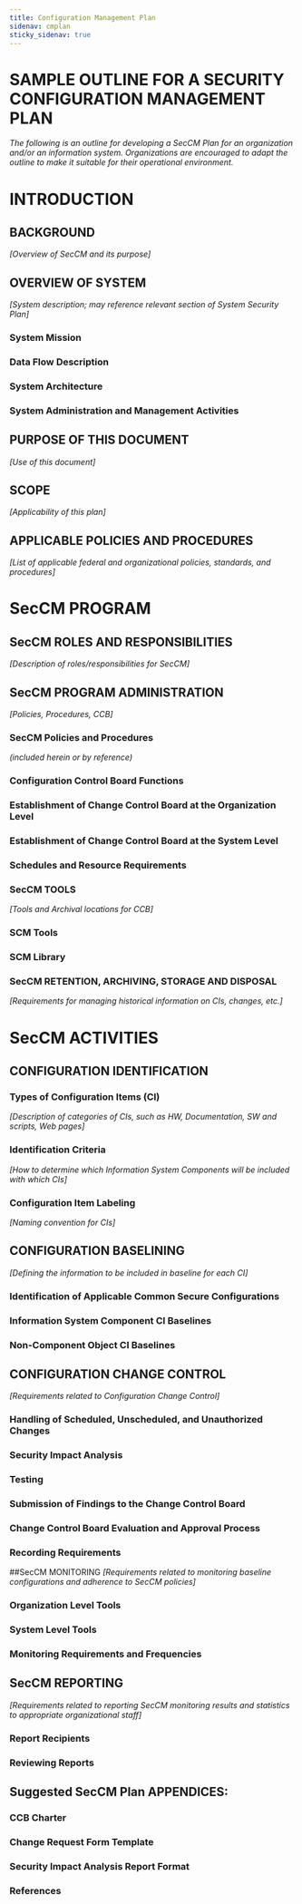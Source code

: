 ```yaml
---
title: Configuration Management Plan
sidenav: cmplan
sticky_sidenav: true
---
```


# SAMPLE OUTLINE FOR A SECURITY CONFIGURATION MANAGEMENT PLAN
_The following is an outline for developing a SecCM Plan for an organization and/or an
information system. Organizations are encouraged to adapt the outline to make it suitable for their operational environment._

# INTRODUCTION
## BACKGROUND
_[Overview of SecCM and its purpose]_

## OVERVIEW OF SYSTEM
_[System description; may reference relevant section of System Security Plan]_

### System Mission
### Data Flow Description
### System Architecture
### System Administration and Management Activities
## PURPOSE OF THIS DOCUMENT
_[Use of this document]_

## SCOPE
_[Applicability of this plan]_

## APPLICABLE POLICIES AND PROCEDURES
_[List of applicable federal and organizational policies, standards, and procedures]_

# SecCM PROGRAM
## SecCM ROLES AND RESPONSIBILITIES
_[Description of roles/responsibilities for SecCM]_

## SecCM PROGRAM ADMINISTRATION
_[Policies, Procedures, CCB]_

### SecCM Policies and Procedures
_(included herein or by reference)_

### Configuration Control Board Functions
### Establishment of Change Control Board at the Organization Level
### Establishment of Change Control Board at the System Level
### Schedules and Resource Requirements
### SecCM TOOLS
_[Tools and Archival locations for CCB]_

### SCM Tools
### SCM Library
### SecCM RETENTION, ARCHIVING, STORAGE AND DISPOSAL
_[Requirements for managing historical information on CIs, changes, etc.]_

# SecCM ACTIVITIES
## CONFIGURATION IDENTIFICATION
### Types of Configuration Items (CI)
_[Description of categories of CIs, such as HW, Documentation, SW and scripts, Web pages]_

### Identification Criteria
_[How to determine which Information System Components will be included with which CIs]_

### Configuration Item Labeling
_[Naming convention for CIs]_

## CONFIGURATION BASELINING
_[Defining the information to be included in baseline for each CI]_

### Identification of Applicable Common Secure Configurations
### Information System Component CI Baselines
### Non-Component Object CI Baselines
## CONFIGURATION CHANGE CONTROL
_[Requirements related to Configuration Change Control]_

### Handling of Scheduled, Unscheduled, and Unauthorized Changes
### Security Impact Analysis
### Testing
### Submission of Findings to the Change Control Board
### Change Control Board Evaluation and Approval Process
### Recording Requirements
##SecCM MONITORING
_[Requirements related to monitoring baseline configurations and adherence to SecCM policies]_

### Organization Level Tools
### System Level Tools
### Monitoring Requirements and Frequencies
## SecCM REPORTING
_[Requirements related to reporting SecCM monitoring results and statistics to appropriate organizational staff]_

### Report Recipients
### Reviewing Reports

## Suggested SecCM Plan APPENDICES:
### CCB Charter
### Change Request Form Template
### Security Impact Analysis Report Format
### References
